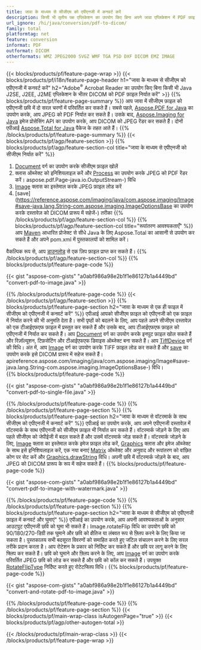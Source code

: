 ```yaml
---
title: जावा के माध्यम से सीजीएम को एपीएनजी में कनवर्ट करें
description: किसी भी तृतीय पक्ष एप्लिकेशन का उपयोग किए बिना अपने जावा एप्लिकेशन में PDF फ़ाइल को DICOM में निर्यात करें
url_ignore: /hi/java/conversion/pdf-to-dicom/
family: total
platformtag: net
feature: conversion
informat: PDF
outformat: DICOM
otherformats: WMZ JPEG2000 SVGZ WMF TGA PSD DXF DICOM EMZ IMAGE
---
```

{{< blocks/products/pf/feature-page-wrap >}}
{{< blocks/products/pf/i18n/feature-page-header h1="जावा के माध्यम से सीजीएम को एपीएनजी में कनवर्ट करें" h2="Adobe<sup>&reg;</sup> Acrobat Reader का उपयोग किए बिना किसी भी Java J2SE, J2EE, J2ME एप्लिकेशन के भीतर DICOM को PDF फ़ाइल निर्यात करें" >}}
{{% blocks/products/pf/feature-page-summary %}}
आप जावा में सीजीएम फ़ाइल को एपीएनजी छवि में दो सरल चरणों में परिवर्तित कर सकते हैं। सबसे पहले, [Aspose.PDF for Java](https://products.aspose.com/pdf/java/) का उपयोग करके, आप JPEG को PDF निर्यात कर सकते हैं। उसके बाद, [Aspose.Imaging for Java](https://products.aspose.com/imaging/java/) इमेज प्रोसेसिंग API का उपयोग करके, आप DICOM को JPEG रेंडर कर सकते हैं। दोनों एपीआई [Aspose.Total for Java](https://products.aspose.com/total/java/) पैकेज के तहत आते हैं।
{{% /blocks/products/pf/feature-page-summary  %}}
{{< blocks/products/pf/agp/feature-section >}}
{{% blocks/products/pf/agp/feature-section-col title="जावा के माध्यम से एपीएनजी को सीजीएम निर्यात करें" %}}
1. [Document](https://reference.aspose.com/pdf/java/com.aspose.pdf/Document) वर्ग का उपयोग करके सीजीएम फ़ाइल खोलें
2. क्लास ऑब्जेक्ट को इनिशियलाइज़ करें और [Process](https://reference.aspose.com/pdf/java/com.aspose.pdf.devices/JpegDevice#process-com) का उपयोग करके JPEG को PDF रेंडर करें। aspose.pdf.Page-java.io.OutputStream-) विधि
3. [Image](https://reference.aspose.com/imaging/java/com.aspose.imaging/Image) क्लास का इस्तेमाल करके JPEG फ़ाइल लोड करें
4. [save](https://reference.aspose.com/imaging/java/com.aspose.imaging/Image#save-java.lang.String-com.aspose.imaging.ImageOptionsBase का उपयोग करके दस्तावेज़ को DICOM प्रारूप में सहेजें-) तरीका
{{% /blocks/products/pf/agp/feature-section-col %}}
{{% blocks/products/pf/agp/feature-section-col title="रूपांतरण आवश्यकताएँ" %}}
आप [Maven](https://releases.aspose.com/total/java/) आधारित प्रोजेक्ट से सीधे Java के लिए Aspose.Total का आसानी से उपयोग कर सकते हैं और अपने pom.xml में पुस्तकालयों को शामिल करें।

वैकल्पिक रूप से, आप [डाउनलोड](https://releases.aspose.com/total/java) से एक ज़िप फ़ाइल प्राप्त कर सकते हैं।
{{% /blocks/products/pf/agp/feature-section-col %}}
{{% blocks/products/pf/feature-page-code %}}

{{< gist "aspose-com-gists" "a0abf986a98e2b1f1e86127b1a4449bd" "convert-pdf-to-image.java" >}}


{{% /blocks/products/pf/feature-page-code %}}
{{< /blocks/products/pf/agp/feature-section >}}
{{% blocks/products/pf/feature-page-section  h2="जावा के माध्यम से एक ही फाइल में सीजीएम को एपीएनजी में कनवर्ट करें" %}}
एपीआई आपको सीजीएम फ़ाइल को एपीएनजी को एक फ़ाइल में निर्यात करने की भी अनुमति देता है। सभी पृष्ठों को बदलने के लिए, आप पहले अपने सीजीएम दस्तावेज़ को एक टीआईएफएफ फ़ाइल में प्रस्तुत कर सकते हैं और उसके बाद, आप टीआईएफएफ फ़ाइल को एपीएनजी में निर्यात कर सकते हैं। आप [Document](https://reference.aspose.com/pdf/java/com.aspose.pdf/Document) वर्ग का उपयोग करके इनपुट फ़ाइल खोल सकते हैं और रिज़ॉल्यूशन, टिफ़सेटिंग और टीआईएफएफ डिवाइस ऑब्जेक्ट बना सकते हैं। आप [TiffDevice](https://reference.aspose.com/pdf/java/com.aspose.pdf.devices/TiffDevice) वर्ग की विधि। अंत में, आप [Image](https://reference.aspose.com/imaging/java/com.aspose.imaging/Image) वर्ग का उपयोग करके TIFF फ़ाइल लोड कर सकते हैं और [save](https://) का उपयोग करके इसे DICOM प्रारूप में सहेज सकते हैं। apireference.aspose.com/imaging/java/com.aspose.imaging/Image#save-java.lang.String-com.aspose.imaging.ImageOptionsBase-) विधि।  
{{% blocks/products/pf/feature-page-code %}}

{{< gist "aspose-com-gists" "a0abf986a98e2b1f1e86127b1a4449bd" "convert-pdf-to-single-file.java" >}}

{{% /blocks/products/pf/feature-page-code  %}}
{{% /blocks/products/pf/feature-page-section %}}
{{% blocks/products/pf/feature-page-section  h2="जावा के माध्यम से वॉटरमार्क के साथ सीजीएम को एपीएनजी में कनवर्ट करें" %}}
एपीआई का उपयोग करके, आप अपने एपीएनजी दस्तावेज़ में वॉटरमार्क के साथ एपीएनजी को सीजीएम फ़ाइल भी निर्यात कर सकते हैं। वॉटरमार्क जोड़ने के लिए आप पहले सीजीएम को जेपीईजी में बदल सकते हैं और उसमें वॉटरमार्क जोड़ सकते हैं। वॉटरमार्क जोड़ने के लिए, [Image](https://reference.aspose.com/imaging/java/com.aspose.imaging/Image) क्लास का इस्तेमाल करके इमेज फ़ाइल लोड करें, [Graphics](https://reference.aspose.com/imaging/java/com.aspose.imaging/Graphics) क्लास और इमेज ऑब्जेक्ट के साथ इसे इनिशियलाइज़ करें, एक नया बनाएं [Matrix](https://reference.aspose.com/imaging/java/com.aspose.imaging/Matrix) ऑब्जेक्ट और अनुवाद और रूपांतरण को वांछित कोण पर सेट करें और [Graphics.drawString](https://reference.aspose.com/imaging/java/com.aspose.imaging/Graphics.drawString-java.lang.String-com.aspose.imaging.Font-com.aspose.imaging.Brush-float-float-) विधि। अपनी छवि में वॉटरमार्क जोड़ने के बाद, आप JPEG को DICOM प्रारूप के रूप में सहेज सकते हैं। 
{{% blocks/products/pf/feature-page-code %}}

{{< gist "aspose-com-gists" "a0abf986a98e2b1f1e86127b1a4449bd" "convert-pdf-to-image-with-watermark.java" >}}

{{% /blocks/products/pf/feature-page-code  %}}
{{% /blocks/products/pf/feature-page-section %}}
{{% blocks/products/pf/feature-page-section  h2="जावा के माध्यम से सीजीएम को एपीएनजी फ़ाइल में कनवर्ट और घुमाएं" %}}
एपीआई का उपयोग करके, आप अपनी आवश्यकताओं के अनुसार आउटपुट एपीएनजी छवि को घुमा भी सकते हैं। Image.rotateFlip विधि का उपयोग छवि को 90/180/270-डिग्री तक घुमाने और छवि को क्षैतिज या लंबवत रूप से फ़्लिप करने के लिए किया जा सकता है। पुस्तकालय सभी बदसूरत विवरणों को समाहित करते हुए जटिल संचालन करने के लिए सरल तरीके प्रदान करता है। आप रोटेशन के प्रकार को निर्दिष्ट कर सकते हैं और छवि पर लागू करने के लिए फ्लिप कर सकते हैं। छवि को घुमाने और फ़्लिप करने के लिए, आप [Image](https://reference.aspose.com/imaging/java/com.aspose.imaging/Image) वर्ग का उपयोग करके परिवर्तित JPEG छवि को लोड कर सकते हैं और छवि को कॉल कर सकते हैं। उपयुक्त [RotateFlipType](https://reference.aspose.com/imaging/java/com.aspose.imaging/RotateFlipType) निर्दिष्ट करते हुए रोटेटफ्लिप विधि। 
{{% blocks/products/pf/feature-page-code %}}

{{< gist "aspose-com-gists" "a0abf986a98e2b1f1e86127b1a4449bd" "convert-and-rotate-pdf-to-image.java" >}}

{{% /blocks/products/pf/feature-page-code  %}}
{{% /blocks/products/pf/feature-page-section %}}
{{< blocks/products/pf/main-wrap-class isAutogenPage="true" >}}
{{< blocks/products/pf/agp/other-autogen-total >}}

{{< /blocks/products/pf/main-wrap-class >}}
{{< /blocks/products/pf/feature-page-wrap >}}